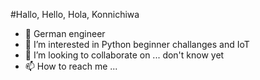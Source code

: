 #Hallo, Hello, Hola, Konnichiwa

- 👋 German engineer
- 👀 I’m interested in Python beginner challanges and IoT
- 💞️ I’m looking to collaborate on ... don't know yet
- 📫 How to reach me ...


